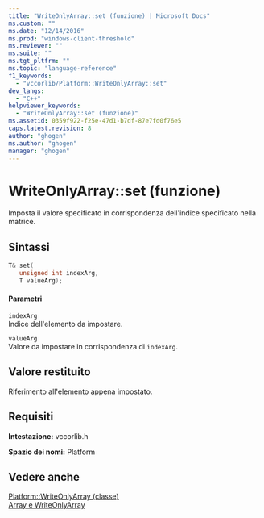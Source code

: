 ```yaml
---
title: "WriteOnlyArray::set (funzione) | Microsoft Docs"
ms.custom: ""
ms.date: "12/14/2016"
ms.prod: "windows-client-threshold"
ms.reviewer: ""
ms.suite: ""
ms.tgt_pltfrm: ""
ms.topic: "language-reference"
f1_keywords: 
  - "vccorlib/Platform::WriteOnlyArray::set"
dev_langs: 
  - "C++"
helpviewer_keywords: 
  - "WriteOnlyArray::set (funzione)"
ms.assetid: 0359f922-f25e-47d1-b7df-87e7fd0f76e5
caps.latest.revision: 8
author: "ghogen"
ms.author: "ghogen"
manager: "ghogen"
---
```

# WriteOnlyArray::set (funzione)
Imposta il valore specificato in corrispondenza dell'indice specificato nella matrice.  
  
## Sintassi  
  
```cpp  
T& set(  
   unsigned int indexArg,  
   T valueArg);  
```  
  
#### Parametri  
 `indexArg`  
 Indice dell'elemento da impostare.  
  
 `valueArg`  
 Valore da impostare in corrispondenza di `indexArg`.  
  
## Valore restituito  
 Riferimento all'elemento appena impostato.  
  
## Requisiti  
 **Intestazione:** vccorlib.h  
  
 **Spazio dei nomi:** Platform  
  
## Vedere anche  
 [Platform::WriteOnlyArray \(classe\)](../cppcx/platform-writeonlyarray-class.md)   
 [Array e WriteOnlyArray](../cppcx/array-and-writeonlyarray-c-cx.md)